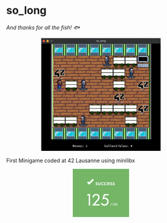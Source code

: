 # so_long
*And thanks for all the fish! 🐟*

<p align="center">
  <img height="300" src="README/so_long_quick.gif">
</p>

First Minigame coded at 42 Lausanne using minilibx

<p align="center">
  <img width="150" src="README/score.png">
</p>
